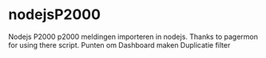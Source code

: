 # nodejsP2000
Nodejs P2000
p2000 meldingen importeren in nodejs.
Thanks to pagermon for using there script.
Punten om
Dashboard maken
Duplicatie filter
